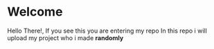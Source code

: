 # Welcome #
Hello There!, If you see this you are entering my repo
In this repo i will upload my project who i made **randomly**

